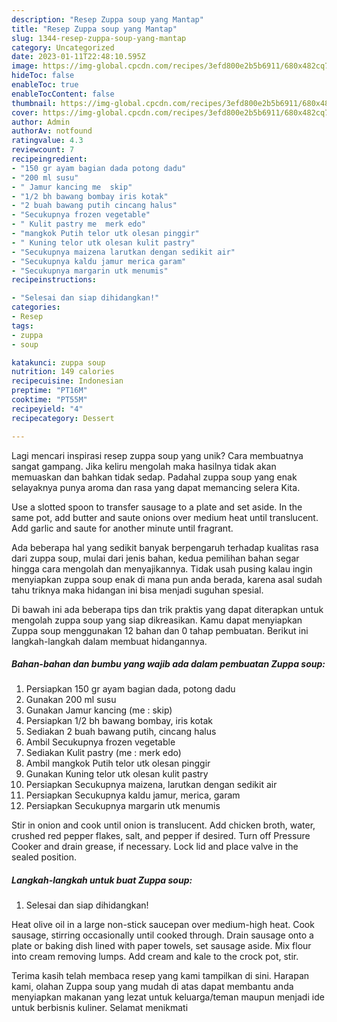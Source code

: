 ```yaml
---
description: "Resep Zuppa soup yang Mantap"
title: "Resep Zuppa soup yang Mantap"
slug: 1344-resep-zuppa-soup-yang-mantap
category: Uncategorized
date: 2023-01-11T22:48:10.595Z
image: https://img-global.cpcdn.com/recipes/3efd800e2b5b6911/680x482cq70/zuppa-soup-foto-resep-utama.jpg
hideToc: false
enableToc: true
enableTocContent: false
thumbnail: https://img-global.cpcdn.com/recipes/3efd800e2b5b6911/680x482cq70/zuppa-soup-foto-resep-utama.jpg
cover: https://img-global.cpcdn.com/recipes/3efd800e2b5b6911/680x482cq70/zuppa-soup-foto-resep-utama.jpg
author: Admin
authorAv: notfound
ratingvalue: 4.3
reviewcount: 7
recipeingredient:
- "150 gr ayam bagian dada potong dadu"
- "200 ml susu"
- " Jamur kancing me  skip"
- "1/2 bh bawang bombay iris kotak"
- "2 buah bawang putih cincang halus"
- "Secukupnya frozen vegetable"
- " Kulit pastry me  merk edo"
- "mangkok Putih telor utk olesan pinggir"
- " Kuning telor utk olesan kulit pastry"
- "Secukupnya maizena larutkan dengan sedikit air"
- "Secukupnya kaldu jamur merica garam"
- "Secukupnya margarin utk menumis"
recipeinstructions:

- "Selesai dan siap dihidangkan!"
categories:
- Resep
tags:
- zuppa
- soup

katakunci: zuppa soup 
nutrition: 149 calories
recipecuisine: Indonesian
preptime: "PT16M"
cooktime: "PT55M"
recipeyield: "4"
recipecategory: Dessert

---
```





Lagi mencari inspirasi resep zuppa soup yang unik? Cara membuatnya sangat gampang. Jika keliru mengolah maka hasilnya tidak akan memuaskan dan bahkan tidak sedap. Padahal zuppa soup yang enak selayaknya punya aroma dan rasa yang dapat memancing selera Kita.





Use a slotted spoon to transfer sausage to a plate and set aside. In the same pot, add butter and saute onions over medium heat until translucent. Add garlic and saute for another minute until fragrant.

Ada beberapa hal yang sedikit banyak berpengaruh terhadap kualitas rasa dari zuppa soup, mulai dari jenis bahan, kedua pemilihan bahan segar hingga cara mengolah dan menyajikannya. Tidak usah pusing kalau ingin menyiapkan zuppa soup enak di mana pun anda berada, karena asal sudah tahu triknya maka hidangan ini bisa menjadi suguhan spesial.






Di bawah ini ada beberapa tips dan trik praktis yang dapat diterapkan untuk mengolah zuppa soup yang siap dikreasikan. Kamu dapat menyiapkan Zuppa soup menggunakan 12 bahan dan 0 tahap pembuatan. Berikut ini langkah-langkah dalam membuat hidangannya.

<!--inarticleads1-->

##### Bahan-bahan dan bumbu yang wajib ada dalam pembuatan Zuppa soup:

1. Persiapkan 150 gr ayam bagian dada, potong dadu
1. Gunakan 200 ml susu
1. Gunakan  Jamur kancing (me : skip)
1. Persiapkan 1/2 bh bawang bombay, iris kotak
1. Sediakan 2 buah bawang putih, cincang halus
1. Ambil Secukupnya frozen vegetable
1. Sediakan  Kulit pastry (me : merk edo)
1. Ambil mangkok Putih telor utk olesan pinggir
1. Gunakan  Kuning telor utk olesan kulit pastry
1. Persiapkan Secukupnya maizena, larutkan dengan sedikit air
1. Persiapkan Secukupnya kaldu jamur, merica, garam
1. Persiapkan Secukupnya margarin utk menumis


Stir in onion and cook until onion is translucent. Add chicken broth, water, crushed red pepper flakes, salt, and pepper if desired. Turn off Pressure Cooker and drain grease, if necessary. Lock lid and place valve in the sealed position. 

<!--inarticleads2-->

##### Langkah-langkah untuk buat Zuppa soup:


1. Selesai dan siap dihidangkan!

Heat olive oil in a large non-stick saucepan over medium-high heat. Cook sausage, stirring occasionally until cooked through. Drain sausage onto a plate or baking dish lined with paper towels, set sausage aside. Mix flour into cream removing lumps. Add cream and kale to the crock pot, stir. 

Terima kasih telah membaca resep yang kami tampilkan di sini. Harapan kami, olahan Zuppa soup yang mudah di atas dapat membantu anda menyiapkan makanan yang lezat untuk keluarga/teman maupun menjadi ide untuk berbisnis kuliner. Selamat menikmati
